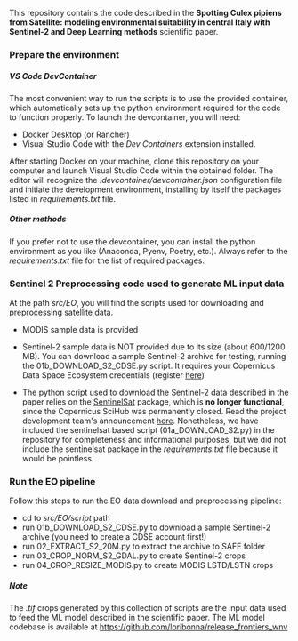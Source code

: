 This repository contains the code described in the **Spotting Culex pipiens from Satellite: modeling environmental suitability in central Italy with Sentinel-2 and Deep Learning methods** scientific paper.

### Prepare the environment
##### VS Code DevContainer
The most convenient way to run the scripts is to use the provided container, which automatically sets up the python environment required for the code to function properly. To launch the devcontainer, you will need:
 * Docker Desktop (or Rancher)
 * Visual Studio Code with the *Dev Containers* extension installed.

After starting Docker on your machine, clone this repository on your computer and launch Visual Studio Code within the obtained folder. The editor will recognize the *.devcontainer/devcontainer.json* configuration file and initiate the development environment, installing by itself the packages listed in *requirements.txt* file.

##### Other methods
If you prefer not to use the devcontainer, you can install the python environment as you like (Anaconda, Pyenv, Poetry, etc.). Always refer to the *requirements.txt* file for the list of required packages.

### Sentinel 2 Preprocessing code used to generate ML input data
At the path *src/EO*, you will find the scripts used for downloading and preprocessing satellite data.

 * MODIS sample data is provided

 * Sentinel-2 sample data is NOT provided due to its size (about 600/1200 MB). You can download a sample Sentinel-2 archive for testing, running the 01b_DOWNLOAD_S2_CDSE.py script. It requires your Copernicus Data Space Ecosystem credentials (register [here](https://tinyurl.com/yw69kbuj))

 * The python script used to download the Sentinel-2 data described in the paper relies on the [SentinelSat](https://sentinelsat.readthedocs.io/en/stable/index.html) package, which is **no longer functional**, since the Copernicus SciHub was permanently closed. Read the project development team's announcement [here](https://github.com/sentinelsat/sentinelsat/blob/main/README.rst). Nonetheless, we have included the sentinelsat based script (01a_DOWNLOAD_S2.py) in the repository for completeness and informational purposes, but we did not include the sentinelsat package in the *requirements.txt* file because it would be pointless.

 ### Run the EO pipeline
 Follow this steps to run the EO data download and preprocessing pipeline:
  * cd to *src/EO/script* path
  * run 01b_DOWNLOAD_S2_CDSE.py to download a sample Sentinel-2 archive (you need to create a CDSE account first!)
  * run 02_EXTRACT_S2_20M.py to extract the archive to SAFE folder
  * run 03_CROP_NORM_S2_GDAL.py to create Sentinel-2 crops
  * run 04_CROP_RESIZE_MODIS.py to create MODIS LSTD/LSTN crops

##### Note
The *.tif* crops generated by this collection of scripts are the input data used to feed the ML model described in the scientific paper. The ML model codebase is available at https://github.com/loribonna/release_frontiers_wnv 
